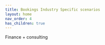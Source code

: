 ```yaml
---
title: Bookings Industry Specific scenarios
layout: home
nav_order: 4
has_children: true
---
```

Finance + consulting
